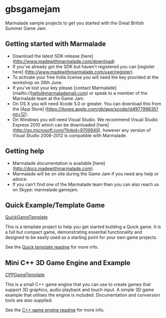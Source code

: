 gbsgamejam
==========

Marmalade sample projects to get you started with the Great British Summer Game Jam.

Getting started with Marmalade
------------------------------
* Download the latest SDK release [here] (http://www.madewithmarmalade.com/download).
* If you've already got the SDK but haven't registered you can [register here] (http://www.madewithmarmalade.com/user/register).
* To activate your free Indie license you will need the key provided at the workshop on 26th June.
* If you've lost your key please [contact Marmalade] (mailto://hello@marmalademail.com) or speak to a member of the Marmalade team at the Game Jam.
* On OS X you will need Xcode 5.0 or greater.  You can download this from the [App Store] (https://itunes.apple.com/gb/app/xcode/id497799835?mt=12).
* On Windows you will need Visual Studio. We recommend Visual Studio Express 2010 which can be downloaded [here] (http://go.microsoft.com/?linkid=9709949), however any version of Visual Studio 2008-2012 is compatible with Marmalade.

Getting help
------------
* Marmalade documentation is available [here] (http://docs.madewithmarmalade.com).
* Marmalade will be on site during the Game Jam if you need any help or advice.
* If you can't find one of the Marmalade team then you can also reach us on Skype: marmalade.gamejam.

Quick Example/Template Game
---------------------------

[QuickGameTemplate](QuickGameTemplate/)

This is a template project to help you get started building a Quick game. It is a full
but compact game, demonstrating essential functionality and designed to be easily used
as a starting point for your own game projects.

See the [Quick template readme](QuickGameTemplate/ReadMe.QuickGameTemplate.txt) for more
info.

Mini C++ 3D Game Engine and Example
-----------------------------------

[CPPGameTemplate](CPPGameTemplate/)

This is a small C++ game engine that you can use to create games that 
support 3D graphics, audio playback and touch input. A simple 3D game example that 
utilises the engine is included. Documentation and conversion tools are also supplied.

See the [C++ game engine readme](CPPGameTemplate/ReadMe.CPPGameTemplate.txt) for more
info.
